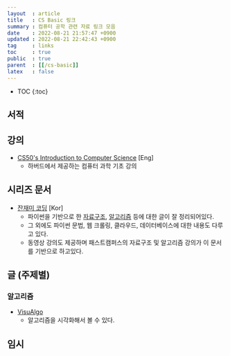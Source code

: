 ```yaml
---
layout  : article
title   : CS Basic 링크
summary : 컴퓨터 공학 관련 자료 링크 모음
date    : 2022-08-21 21:57:47 +0900
updated : 2022-08-21 22:42:43 +0900
tag     : links
toc     : true
public  : true
parent  : [[/cs-basic]]
latex   : false
---
```

* TOC
{:toc}

## 서적

## 강의

* [CS50's Introduction to Computer Science](https://www.edx.org/course/introduction-computer-science-harvardx-cs50x) [Eng]
    * 하버드에서 제공하는 컴퓨터 과학 기초 강의

## 시리즈 문서

* [잔재미 코딩](https://www.fun-coding.org/daveblog.html) [Kor]
    * 파이썬을 기반으로 한 [자료구조](https://www.fun-coding.org/DS&AL1-2.html), [알고리즘](https://www.fun-coding.org/DS&AL2-1.html) 등에 대한 글이 잘 정리되어있다.
    * 그 외에도 파이썬 문법, 웹 크롤링, 클라우드, 데이터베이스에 대한 내용도 다루고 있다.
    * 동영상 강의도 제공하며 패스트캠퍼스의 자료구조 및 알고리즘 강의가 이 문서를 기반으로 하고있다.

## 글 (주제별)

### 알고리즘

* [VisuAlgo](https://visualgo.net/en)
    * 알고리즘을 시각화해서 볼 수 있다.

## 임시
